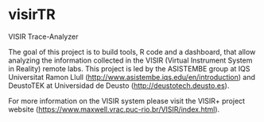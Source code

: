 # visirTR
VISIR Trace-Analyzer

The goal of this project is to build tools, R code and a dashboard, that allow analyzing the information collected in the VISIR (Virtual Instrument System in Reality) remote labs. This project is led by the ASISTEMBE group at IQS Universitat Ramon Llull (http://www.asistembe.iqs.edu/en/introduction) and DeustoTEK at Universidad de Deusto (http://deustotech.deusto.es). 


For more information on the VISIR system please visit the VISIR+ project website (https://www.maxwell.vrac.puc-rio.br/VISIR/index.html).
